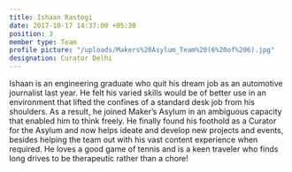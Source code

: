 ```yaml
---
title: Ishaan Rastogi
date: 2017-10-17 14:37:00 +05:30
position: 3
member type: Team
profile picture: "/uploads/Makers%20Asylum_Team%20(6%20of%206).jpg"
designation: Curator Delhi
---
```


Ishaan is an engineering graduate who quit his dream job as an automotive journalist last year. He felt his varied skills would be of better use in an environment that lifted the confines of a standard desk job from his shoulders. As a result, he joined Maker’s Asylum in an ambiguous capacity that enabled him to think freely. He finally found his foothold as a Curator for the Asylum and now helps ideate and develop new projects and events, besides helping the team out with his vast content experience when required. He loves a good game of tennis and is a keen traveler who finds long drives to be therapeutic rather than a chore!
